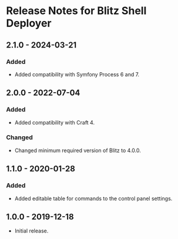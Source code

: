 # Release Notes for Blitz Shell Deployer

## 2.1.0 - 2024-03-21
### Added
- Added compatibility with Symfony Process 6 and 7.

## 2.0.0 - 2022-07-04
### Added
- Added compatibility with Craft 4.

### Changed
- Changed minimum required version of Blitz to 4.0.0.

## 1.1.0 - 2020-01-28
### Added
- Added editable table for commands to the control panel settings.

## 1.0.0 - 2019-12-18
- Initial release.

